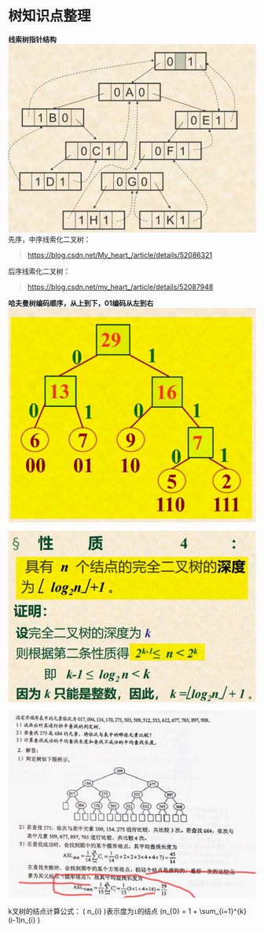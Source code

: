 # 树知识点整理

**线索树指针结构**
![Alt text](image.png)
先序，中序线索化二叉树：
><https://blog.csdn.net/My_heart_/article/details/52086321>

后序线索化二叉树：
><https://blog.csdn.net/my_heart_/article/details/52087948>

**哈夫曼树编码顺序，从上到下，01编码从左到右**
![Alt text](image-1.png)

![Alt text](image-2.png)

![Alt text](image-3.png)

k叉树的结点计算公式：
\( n_{i} \)表示度为`i`的结点
\(n_{0} = 1 +  \sum_{i=1}^{k} (i-1)n_{i} \)
